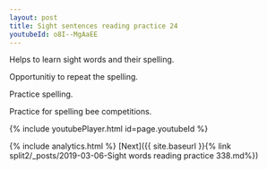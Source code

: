 ```yaml
---
layout: post
title: Sight sentences reading practice 24
youtubeId: o8I--MgAaEE
---
```

 
 
Helps to learn sight words and their spelling.

Opportunitiy to repeat the spelling. 

Practice spelling. 
 
Practice for spelling bee competitions. 
 
{% include youtubePlayer.html id=page.youtubeId %}
 
 
{% include analytics.html %} 
[Next]({{ site.baseurl }}{% link  split2/_posts/2019-03-06-Sight words reading practice 338.md%})
 
